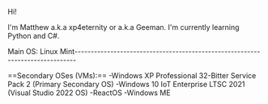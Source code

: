 Hi!

I'm Matthew a.k.a xp4eternity or a.k.a Geeman. I'm currently learning Python and C#.

Main OS: Linux Mint------------------------------------------------------------------------------


==Secondary OSes (VMs):==
  -Windows XP Professional 32-Bitter Service Pack 2 (Primary Secondary OS)
  -Windows 10 IoT Enterprise LTSC 2021 (Visual Studio 2022 OS)
  -ReactOS
  -Windows ME
  

